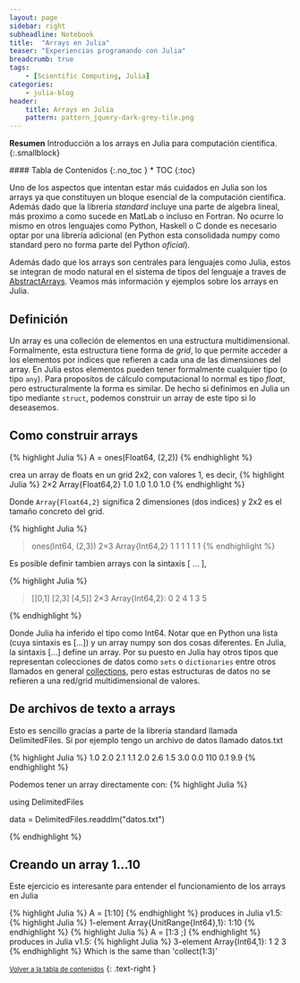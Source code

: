 ```yaml
---
layout: page
sidebar: right
subheadline: Notebook
title:  "Arrays en Julia"
teaser: "Experiencias programando con Julia"
breadcrumb: true
tags:
    - [Scientific Computing, Julia]
categories:
    - julia-blog
header:
    title: Arrays en Julia
    pattern: pattern_jquery-dark-grey-tile.png
---
```


**Resumen**
Introducción a los arrays en Julia para computación científica.
{:.smallblock}

<div class="panel radius" markdown="1">
#### Tabla de Contenidos
{:.no_toc }
*  TOC
{:toc}
</div>

Uno de los aspectos que intentan estar más cuidados en Julia son los arrays ya que constituyen un bloque esencial de la computación científica. Además dado que la libreria *standard* incluye una parte de algebra lineal, más proximo a como sucede en MatLab o incluso en Fortran. No ocurre lo mismo en otros lenguajes como Python, Haskell o C donde es necesario optar por una librería adicional (en Python esta consolidada numpy como standard pero no forma parte del Python *oficial*).

Además dado que los arrays son centrales para lenguajes como Julia, estos se integran de modo natural en el sistema de tipos del lenguaje a traves de [AbstractArrays](https://docs.julialang.org/en/v1/base/arrays/#Core.AbstractArray). Veamos  más información y ejemplos sobre los arrays en Julia.

## Definición

Un array es una colleción de elementos en una estructura multidimensional. Formalmente, esta estructura tiene forma de *grid*, lo que permite acceder a los elementos por indices que refieren a cada una de las dimensiones del array. En Julia estos elementos pueden tener formalmente cualquier tipo (o tipo `any`). Para propositos de cálculo computacional lo normal es tipo *float*, pero estructuralmente la forma es similar. De hecho si definimos en Julia un tipo mediante `struct`, podemos construir un array de este tipo si lo deseasemos.

## Como construir arrays

{% highlight Julia %}
A = ones(Float64, (2,2))
{% endhighlight %}

crea un array de floats en un grid 2x2, con valores 1, es decir,
{% highlight Julia %}
2×2 Array{Float64,2}
1.0   1.0
1.0   1.0
{% endhighlight %}

Donde `Array{Float64,2}` significa 2 dimensiones (dos indices) y 2x2 es el tamaño concreto del grid.

{% highlight Julia %}
> ones(Int64, (2,3))
2×3 Array{Int64,2}
1   1   1
1   1   1
{% endhighlight %}

Es posible definir tambien arrays con la sintaxis [ ... ],

{% highlight Julia %}

> [[0,1]  [2,3]  [4,5]]
2×3 Array{Int64,2}:
 0  2  4
 1  3  5
 
{% endhighlight %}

Donde Julia ha inferido el tipo como Int64. Notar que en Python una lista (cuya sintaxis es [...]) y un array numpy son dos cosas diferentes. En Julia, la sintaxis [...] define un array. Por su puesto en Julia hay otros tipos que representan colecciones de datos como `sets` o `dictionaries` entre otros llamados en general [collections](https://docs.julialang.org/en/v1/base/collections/), pero estas estructuras de datos no se refieren a una red/grid multidimensional de valores.

## De archivos de texto a arrays

Esto es sencillo gracias a parte de la libreria standard llamada DelimitedFiles. Si por ejemplo tengo un archivo de datos llamado datos.txt

{% highlight Julia %}
1.0 2.0 2.1
1.1 2.0 2.6
1.5 3.0 0.0
110 0.1 9.9
{% endhighlight %}

Podemos tener un array directamente con:
{% highlight Julia %}

using DelimitedFiles

data = DelimitedFiles.readdlm("datos.txt")

{% endhighlight %}

## Creando un array 1...10

Este ejercicio es interesante para entender el funcionamiento de los arrays en Julia

{% highlight Julia %}
A = [1:10]
{% endhighlight %}
produces in Julia v1.5:
{% highlight Julia %}
1-element Array{UnitRange{Int64},1}:
 1:10
{% endhighlight %}
{% highlight Julia %}
A = [1:3 ;]
{% endhighlight %}
produces in Julia v1.5:
{% highlight Julia %}
3-element Array{Int64,1}:
  1
  2
  3
{% endhighlight %}
Which is the same than 'collect(1:3)'

<small markdown="1">[Volver a la tabla de contenidos](#toc)</small>
{: .text-right }

